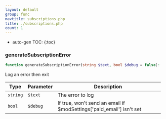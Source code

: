 ```yaml
---
layout: default
group: func
navtitle: subscriptions.php
title: ./subscriptions.php
count: 1
---
```

* auto-gen TOC:
{:toc}
### generateSubscriptionError

```php
function generateSubscriptionError(string $text, bool $debug = false): void
```
Log an error then exit



Type|Parameter|Description
---|---|---
`string`|`$text`|The error to log
`bool`|`$debug`|If true, won't send an email if $modSettings\['paid\_email'\] isn't set

